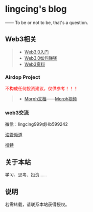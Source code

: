 lingcing's blog
===========
—— To be or not to be, that's a question.


## Web3相关
> * [Web3.0入门](/web3/)
> * [Web3.0如何赚钱](/web3/earn/)
> * [Web3资料](/web3/info/)

<!-- > * [空投 (更新中)](/web3/airdrop/) -->

### Airdop Project

<font color=#FF0000>不构成任何投资建议，仅供参考！！！</font>

> * [Morph文档](/web3/project/morph/)——[Morph视频](https://www.youtube.com/watch?v=sLUiiYgPXZs)

### web3交流

微信：lingcing999或Hb599242

[油管频道](https://www.youtube.com/channel/UCkEY9QkbUlk7-3r4j4zspuA)

[推特](https://x.com/ling_cing_)

## 关于本站

学习、思考、投资……


## 说明

若需转载，请联系本站获得授权。

